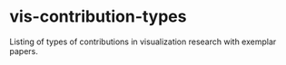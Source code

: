 # vis-contribution-types
Listing of types of contributions in visualization research with exemplar papers.
